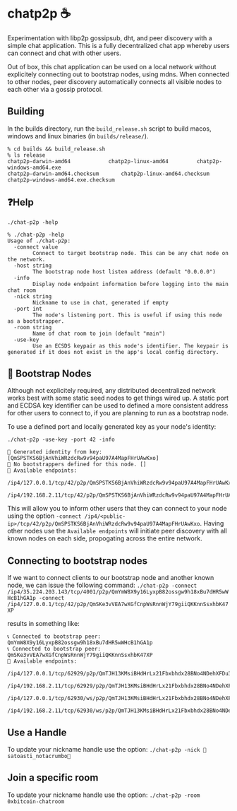 # chatp2p ☕

Experimentation with libp2p gossipsub, dht, and peer discovery with a simple chat application. This is a fully decentralized chat app whereby users can connect and chat with other users.

Out of box, this chat application can be used on a local network without explicitely connecting out to bootstrap nodes, using mdns. When connected to other nodes, peer discovery automatically connects all visible nodes to each other via a gossip protocol. 

## Building 
In the builds directory, run the `build_release.sh` script to build macos, windows and linux binaries (in `builds/release/`).

```
% cd builds && build_release.sh
% ls release 
chatp2p-darwin-amd64			chatp2p-linux-amd64			chatp2p-windows-amd64.exe
chatp2p-darwin-amd64.checksum		chatp2p-linux-amd64.checksum		chatp2p-windows-amd64.exe.checksum
```

## ❓Help
`./chat-p2p -help`
```
% ./chat-p2p -help     
Usage of ./chat-p2p:
  -connect value
        Connect to target bootstrap node. This can be any chat node on the network.
  -host string
        The bootstrap node host listen address (default "0.0.0.0")
  -info
        Display node endpoint information before logging into the main chat room
  -nick string
        Nickname to use in chat, generated if empty
  -port int
        The node's listening port. This is useful if using this node as a bootstrapper.
  -room string
        Name of chat room to join (default "main")
  -use-key
        Use an ECSDS keypair as this node's identifier. The keypair is generated if it does not exist in the app's local config directory.
```

## 👢 Bootstrap Nodes
Although not explicitely required, any distributed decentralized network works best with some static seed nodes to get things wired up. A static port and ECDSA key identifier can be used to defined a more consistent address for other users to connect to, if you are planning to run as a bootstrap node. 

To use a defined port and locally generated key as your node's identity:

`./chat-p2p -use-key -port 42 -info`
```
🔐 Generated identity from key: [QmSPSTKS6BjAnVhiWRzdcRw9v94paU97A4MapFHrUAwKxo]
🔔 No bootstrappers defined for this node. []
👢 Available endpoints: 
        /ip4/127.0.0.1/tcp/42/p2p/QmSPSTKS6BjAnVhiWRzdcRw9v94paU97A4MapFHrUAwKxo
        /ip4/192.168.2.11/tcp/42/p2p/QmSPSTKS6BjAnVhiWRzdcRw9v94paU97A4MapFHrUAwKxo
```
This will allow you to inform other users that they can connect to your node using the option `-connect /ip4/<public-ip>/tcp/42/p2p/QmSPSTKS6BjAnVhiWRzdcRw9v94paU97A4MapFHrUAwKxo`. Having other nodes use the `Available endpoints` will initiate peer discovery with all known nodes on each side, propogating across the entire network.

## Connecting to bootstrap nodes
If we want to connect clients to our bootstrap node and another known node, we can issue the following command:
`./chat-p2p -connect /ip4/35.224.203.143/tcp/4001/p2p/QmYmW8X9y16LyxpB82ossgw9h18xBu7dHR5wWHcB1hGA1p -connect /ip4/127.0.0.1/tcp/42/p2p/QmSKe3vVEA7wXGfCnpWsRnnWjY79giiQKKnnSsxhbK47XP`

results in something like:

```
📞 Connected to bootstrap peer: QmYmW8X9y16LyxpB82ossgw9h18xBu7dHR5wWHcB1hGA1p
📞 Connected to bootstrap peer: QmSKe3vVEA7wXGfCnpWsRnnWjY79giiQKKnnSsxhbK47XP
👢 Available endpoints: 
        /ip4/127.0.0.1/tcp/62929/p2p/QmTJH13KMsiBHdHrLx21Fbxbhdx28BNo4NDehXFDu3BWXz
        /ip4/192.168.2.11/tcp/62929/p2p/QmTJH13KMsiBHdHrLx21Fbxbhdx28BNo4NDehXFDu3BWXz
        /ip4/127.0.0.1/tcp/62930/ws/p2p/QmTJH13KMsiBHdHrLx21Fbxbhdx28BNo4NDehXFDu3BWXz
        /ip4/192.168.2.11/tcp/62930/ws/p2p/QmTJH13KMsiBHdHrLx21Fbxbhdx28BNo4NDehXFDu3BWXz
```

## Use a Handle
To update your nickname handle use the option:
`./chat-p2p -nick 💊satoasti_notacrumbo💊`

## Join a specific room
To update your nickname handle use the option:
`./chat-p2p -room 0xbitcoin-chatroom`

